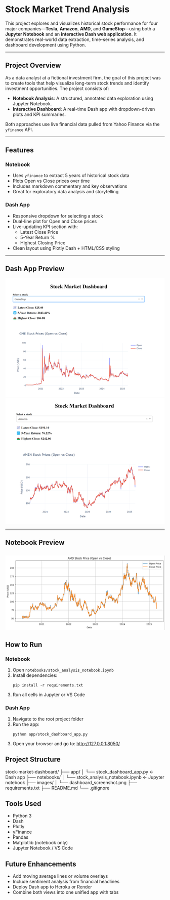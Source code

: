 # Stock Market Trend Analysis

This project explores and visualizes historical stock performance for four major companies—**Tesla**, **Amazon**, **AMD**, and **GameStop**—using both a **Jupyter Notebook** and an **interactive Dash web application**. It demonstrates real-world data extraction, time-series analysis, and dashboard development using Python.

---

## Project Overview

As a data analyst at a fictional investment firm, the goal of this project was to create tools that help visualize long-term stock trends and identify investment opportunities. The project consists of:

- **Notebook Analysis**: A structured, annotated data exploration using Jupyter Notebook.
- **Interactive Dashboard**: A real-time Dash app with dropdown-driven plots and KPI summaries.

Both approaches use live financial data pulled from Yahoo Finance via the `yfinance` API.

---

## Features

### Notebook
- Uses `yfinance` to extract 5 years of historical stock data
- Plots Open vs Close prices over time
- Includes markdown commentary and key observations
- Great for exploratory data analysis and storytelling

### Dash App
- Responsive dropdown for selecting a stock
- Dual-line plot for Open and Close prices
- Live-updating KPI section with:
  - Latest Close Price
  - 5-Year Return %
  - Highest Closing Price
- Clean layout using Plotly Dash + HTML/CSS styling

---

## Dash App Preview

![Dashboard Screenshot](images/GME_Stock_Dash.png)
![Dashboard Screenshot](images/AMZ_Stock_Dash.png)

---

## Notebook Preview

![Notebook Screenshot](images/AMD_Stock_Price_Chart.PNG)
---

## How to Run

### Notebook
1. Open `notebooks/stock_analysis_notebook.ipynb`
2. Install dependencies:
   ```
   pip install -r requirements.txt
3. Run all cells in Jupyter or VS Code

### Dash App
1. Navigate to the root project folder
2. Run the app:
   ```
   python app/stock_dashboard_app.py
3. Open your browser and go to: http://127.0.0.1:8050/

## Project Structure

stock-market-dashboard/
├── app/
│   └── stock_dashboard_app.py       ← Dash app
├── notebooks/
│   └── stock_analysis_notebook.ipynb ← Jupyter notebook
├── images/
│   └── dashboard_screenshot.png
├── requirements.txt
├── README.md
└── .gitignore

## Tools Used

- Python 3
- Dash
- Plotly
- yFinance
- Pandas
- Matplotlib (notebook only)
- Jupyter Notebook / VS Code

## Future Enhancements

- Add moving average lines or volume overlays
- Include sentiment analysis from financial headlines
- Deploy Dash app to Heroku or Render
- Combine both views into one unified app with tabs

